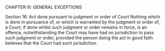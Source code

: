 CHAPTER III: GENERAL EXCEPTIONS

Section 16: Act done pursuant to judgment or order of Court
Nothing which is done in pursuance of, or which is warranted by the judgment or order of, a Court; if done whilst such judgment or order remains in force, is an offence, notwithstanding the Court may have had no jurisdiction to pass such judgment or order, provided the person doing the act in good faith believes that the Court had such jurisdiction.


